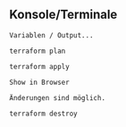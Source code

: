 ## Konsole/Terminale

```
Variablen / Output...
```

```
terraform plan
```

```
terraform apply
```

```
Show in Browser
```

```
Änderungen sind möglich.
```

```
terraform destroy
```
